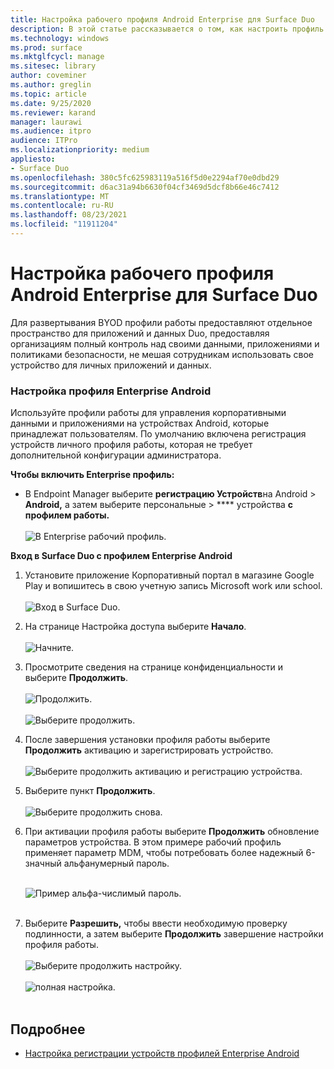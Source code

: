 ```yaml
---
title: Настройка рабочего профиля Android Enterprise для Surface Duo
description: В этой статье рассказывается о том, как настроить профиль работы в Surface Duo.
ms.technology: windows
ms.prod: surface
ms.mktglfcycl: manage
ms.sitesec: library
author: coveminer
ms.author: greglin
ms.topic: article
ms.date: 9/25/2020
ms.reviewer: karand
manager: laurawi
ms.audience: itpro
audience: ITPro
ms.localizationpriority: medium
appliesto:
- Surface Duo
ms.openlocfilehash: 380c5fc625983119a516f5d0e2294af70e0dbd29
ms.sourcegitcommit: d6ac31a94b6630f04cf3469d5dcf8b66e46c7412
ms.translationtype: MT
ms.contentlocale: ru-RU
ms.lasthandoff: 08/23/2021
ms.locfileid: "11911204"
---
```

# <a name="configure-android-enterprise-work-profile-for-surface-duo"></a>Настройка рабочего профиля Android Enterprise для Surface Duo

Для развертывания BYOD профили работы предоставляют отдельное пространство для приложений и данных Duo, предоставляя организациям полный контроль над своими данными, приложениями и политиками безопасности, не мешая сотрудникам использовать свое устройство для личных приложений и данных.

### <a name="set-up-android-enterprise-work-profile"></a>Настройка профиля Enterprise Android

Используйте профили работы для управления корпоративными данными и приложениями на устройствах Android, которые принадлежат пользователям. По умолчанию включена регистрация устройств личного профиля работы, которая не требует дополнительной конфигурации администратора.  

**Чтобы включить Enterprise профиль:**

- В Endpoint Manager выберите **регистрацию Устройств**на Android  >  **Android,** а затем выберите персональные  >  **** устройства **с профилем работы.**
<br><br>
 ![В Enterprise рабочий профиль.](images/enroll-start.png)

 
**Вход в Surface Duo с профилем Enterprise Android**

1. Установите приложение Корпоративный портал в магазине Google Play и вопишитесь в свою учетную запись Microsoft work или school.<br><br>
![Вход в Surface Duo.](images/duo-wp-1.png)
 
2. На странице Настройка доступа выберите **Начало**.<br><br>
![Начните.](images/duo-wp-2.png)

3. Просмотрите сведения на странице конфиденциальности и выберите **Продолжить**.<br><br>
 ![Продолжить.](images/duo-wp-3.png)
<br><br>
 ![Выберите продолжить.](images/duo-wp-4.png)
 
4. После завершения установки профиля работы выберите **Продолжить** активацию и зарегистрировать устройство.<br><br>
 ![Выберите продолжить активацию и регистрацию устройства.](images/duo-wp-5.png)

5. Выберите пункт **Продолжить**.<br><br>
 ![Выберите продолжить снова.](images/duo-wp-6.png)

6. При активации профиля работы выберите **Продолжить** обновление параметров устройства. В этом примере рабочий профиль применяет параметр MDM, чтобы потребовать более надежный 6-значный альфанумерный пароль. <br><br>

     ![Пример альфа-числимый пароль.](images/duo-wp-7.png)<br><br>
7. Выберите **Разрешить,** чтобы ввести необходимую проверку подлинности, а затем выберите **Продолжить** завершение настройки профиля работы. <br><br>
     ![Выберите продолжить настройку.](images/duo-wp-8.png)<br><br>
     ![полная настройка.](images/duo-wp-9.png)<br><br>

## <a name="learn-more"></a>Подробнее

- [Настройка регистрации устройств профилей Enterprise Android](https://docs.microsoft.com/mem/intune/enrollment/android-work-profile-enroll)

